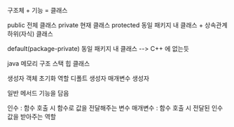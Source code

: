 구조체 + 기능 = 클래스

public 		                  전체 클래스
private 		                현재 클래스
protected 	                동일 패키지 내 클래스 + 상속관계 하위(자식) 클래스

default(package-private) 		동일 패키지 내 클래스    --> C++ 에 없는듯

java 메모리 구조
스택	 	힙	 	클래스

생성자 		    객체 초기화 역할
디폴트 생성자                매개변수 생성자

일반 메서드 	  기능을 담음

인수     : 함수 호출 시 함수로 값을 전달해주는 변수
매개변수 : 함수 호출 시 전달된 인수값을 받아주는 역할

